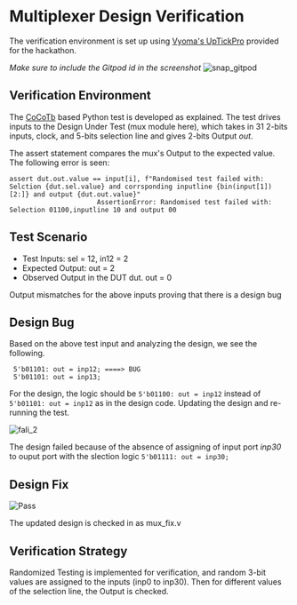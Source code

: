 # Multiplexer Design Verification

The verification environment is set up using [Vyoma's UpTickPro](https://vyomasystems.com) provided for the hackathon.

*Make sure to include the Gitpod id in the screenshot*
![snap_gitpod](https://user-images.githubusercontent.com/84724429/181510175-e2c15e62-0d13-48c5-8bc6-54cdd5919dcb.jpg)
## Verification Environment

The [CoCoTb](https://www.cocotb.org/) based Python test is developed as explained. The test drives inputs to the Design Under Test (mux module here), which takes in 31 2-bits inputs, clock, and 5-bits selection line and gives 2-bits Output *out*. 

The assert statement compares the mux's Output to the expected value.
The following error is seen:
```
assert dut.out.value == input[i], f"Randomised test failed with: Selction {dut.sel.value} and corrsponding inputline {bin(input[1])[2:]} and output {dut.out.value}"
                      AssertionError: Randomised test failed with: Selection 01100,inputline 10 and output 00
```
## Test Scenario
- Test Inputs: sel = 12, in12 = 2
- Expected Output: out = 2
- Observed Output in the DUT dut. out = 0

Output mismatches for the above inputs proving that there is a design bug

## Design Bug
Based on the above test input and analyzing the design, we see the following.

```
 5'b01101: out = inp12; ====> BUG
 5'b01101: out = inp13;             
```
For the design, the logic should be ``5'b01100: out = inp12`` instead of ``5'b01101: out = inp12`` as in the design code.
Updating the design and re-running the test.

![fali_2](https://user-images.githubusercontent.com/84724429/181506783-f0f6ff93-3333-4233-aee3-e8796e96da02.jpg)

The design failed because of the absence of assigning of input port *inp30*  to ouput port with the slection logic ``5'b01111: out = inp30;``

## Design Fix
![Pass](https://user-images.githubusercontent.com/84724429/181507824-16b694fc-9026-4561-9719-84654f7ce07b.jpg)

The updated design is checked in as mux_fix.v

## Verification Strategy
Randomized Testing is implemented for verification, and random 3-bit values are assigned to the inputs (inp0 to inp30).
Then for different values of the selection line, the Output is checked.
